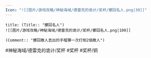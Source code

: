 ```yaml
---
Icon: "![[图片/游戏攻略/神秘海域/德雷克的诡计/奖杯/擲回名人.png|30]]"
---
```

```ad-common-bronze-trophy
title: (Title:: "擲回名人")
![[图片/游戏攻略/神秘海域/德雷克的诡计/奖杯/擲回名人.png|100]]

(Comment:: "擲回敵人丟出的手榴彈一次打倒2個敵人")
```

#神秘海域/德雷克的诡计/奖杯 #奖杯 #奖杯/铜
